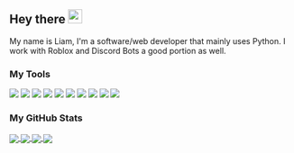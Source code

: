 ## Hey there <img src="https://media.giphy.com/media/hvRJCLFzcasrR4ia7z/giphy.gif" width="25px">

My name is Liam, I'm a software/web developer that mainly uses Python. I work with Roblox and Discord Bots a good portion as well.

### My Tools
![](https://img.shields.io/badge/OS-Windows-blue?style=flat&logo=windows&logoColor=white&color=38bdae)
![](https://img.shields.io/badge/Editor-PyCharm-blue?style=flat&logo=pycharm&logoColor=white&color=38bcad)
![](https://img.shields.io/badge/Editor-VSCode-blue?style=flat&logo=visual-studio-code&logoColor=white&color=38bcad)
![](https://img.shields.io/badge/Code-Python-blue?style=flat&logo=python&logoColor=white&color=38bcad)
![](https://img.shields.io/badge/Code-Lua-blue?style=flat&logo=lua&logoColor=white&color=38bcad)
![](https://img.shields.io/badge/Code-HTML5-blue?style=flat&logo=html5&logoColor=white&color=38bcad)
![](https://img.shields.io/badge/Tools-Heroku-blue?style=flat&logo=heroku&logoColor=white&color=38bcad)
![](https://img.shields.io/badge/Tools-Flask-blue?style=flat&logo=flask&logoColor=white&color=38bcad)
![](https://img.shields.io/badge/Tools-Discord-blue?style=flat&logo=discord&logoColor=white&color=38bcad)
![](https://img.shields.io/badge/Tools-Git-blue?style=flat&logo=git&logoColor=white&color=38bcad)

### My GitHub Stats
<a href="https://github.com/Liam1113/Liam31">
  <img align="center" src="https://github-readme-stats.vercel.app/api/top-langs/?username=liam31&hide=css,c&langs_count=5&theme=tokyonight" />
</a>
<a href="https://github.com/Liam1113/Liam31">
  <img align="center" src="https://github-readme-stats.vercel.app/api?username=liam31&theme=tokyonight&line_height=27&count_private=true)](https://github.com/liam1113/github-readme-stats" />
</a>
<a href="https://github.com/Liam31/STEM-Project">
  <img align="center" src="https://github-readme-stats.vercel.app/api/pin/?username=liam31&repo=STEM-Project&title_color=6d9ff5&line_height=27&text_color=38bcad&icon_color=638fda&bg_color=1a1b27" />
</a>  
<a href="https://github.com/Liam31/InstanceDirectories">
  <img align = "center" src="https://github-readme-stats.vercel.app/api/pin/?username=liam31&repo=InstanceDirectories&title_color=6d9ff5&line_height=27&text_color=38bcad&icon_color=638fda&bg_color=1a1b27"
</a>
